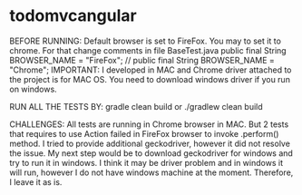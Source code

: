 # todomvcangular

BEFORE RUNNING:
Default browser is set to FireFox. You may to set it to chrome. For that change comments in file BaseTest.java
    public final String BROWSER_NAME = "FireFox";
//    public final String BROWSER_NAME = "Chrome";
IMPORTANT: I developed in MAC and Chrome driver attached to the project is for MAC OS. You need to download windows driver if you run on windows.
 
RUN ALL THE TESTS BY: 
gradle clean build 
or 
./gradlew clean build

CHALLENGES:
All tests are running in Chrome browser in MAC. But 2 tests that requires to use Action failed in FireFox browser to invoke .perform() method.
I tried to provide additional geckodriver, however it did not resolve the issue. My next step would be to download geckodriver for windows and try to run it in windows. I think it may be driver problem and in windows it will run, however I do not have windows machine at the moment. Therefore, I leave it as is.
